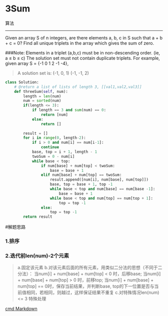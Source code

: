 # 3Sum

算法

---

Given an array S of n integers, are there elements a, b, c in S such that a + b + c = 0? Find all unique triplets in the array which gives the sum of zero.

###Note:
Elements in a triplet (a,b,c) must be in non-descending order. (ie, a ≤ b ≤ c)
The solution set must not contain duplicate triplets.
    For example, given array S = {-1 0 1 2 -1 -4},

 >   A solution set is:
    (-1, 0, 1)
    (-1, -1, 2)

```python
class Solution:
    # @return a list of lists of length 3, [[val1,val2,val3]]
    def threeSum(self, num):
        length = len(num)
        num = sorted(num)
        if(length <= 3):
            if length == 3 and sum(num) == 0:
                return [num]
            else:
                return []
                
        result = []
        for i in range(0, length-2):
            if i > 0 and num[i] == num[i-1]:
                continue
            base, top = i + 1, length - 1
            twoSum = 0 - num[i]
            while base < top:
                if num[base] + num[top] < twoSum:
                    base = base + 1
                elif num[base] + num[top] == twoSum:
                    result.append([num[i], num[base], num[top]])
                    base, top = base + 1, top -1
                    while base < top and num[base] == num[base -1]:
                        base = base + 1
                    while base < top and num[top] == num[top + 1]:
                        top = top -1
                else:
                    top = top -1
        return result
```

#解题思路
### 1.排序
### 2.迭代前len(num)-2个元素
> a.固定该元素
  b.对该元素后面的所有元素，用类似二分法的思想（不同于二分法）：
  当num[i] + num[base] + num[top] < 0 时，后移base;
  当num[i] + num[base] + num[top] > 0 时，前移top;
  当num[i] + num[base] + num[top] == 0时，保存当前结果，并判断base, top的下一位置是否与当前值相同，若相同，则越过，这样保证结果不重复
  c.对特殊情况len(num) <= 3 特殊处理
  
[cmd Markdown](https://www.zybuluo.com/hetong/note/46501)
